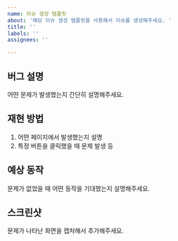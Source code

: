 ```yaml
---
name: 이슈 생성 템플릿
about: '해당 이슈 생성 템플릿을 사용해서 이슈를 생성해주세요. '
title: ''
labels: ''
assignees: ''

---
```


## 버그 설명
어떤 문제가 발생했는지 간단히 설명해주세요.

## 재현 방법
1. 어떤 페이지에서 발생했는지 설명
2. 특정 버튼을 클릭했을 때 문제 발생 등

## 예상 동작
문제가 없었을 때 어떤 동작을 기대했는지 설명해주세요.

## 스크린샷
문제가 나타난 화면을 캡처해서 추가해주세요.
